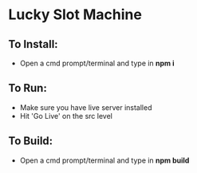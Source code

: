 # Lucky Slot Machine

## To Install:
* Open a cmd prompt/terminal and type in **npm i**

## To Run:
* Make sure you have live server installed
* Hit 'Go Live' on the src level

## To Build:
* Open a cmd prompt/terminal and type in **npm build**